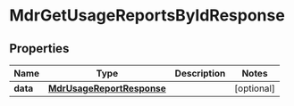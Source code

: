 

# MdrGetUsageReportsByIdResponse


## Properties

Name | Type | Description | Notes
------------ | ------------- | ------------- | -------------
**data** | [**MdrUsageReportResponse**](MdrUsageReportResponse.md) |  |  [optional]



